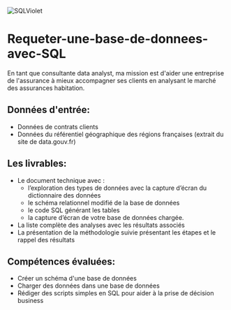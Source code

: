 
![SQLViolet](https://github.com/user-attachments/assets/90bb2d6d-7ce8-4a13-986b-f000d8dd03bf)

# Requeter-une-base-de-donnees-avec-SQL

En tant que consultante data analyst, ma mission est d'aider une entreprise de l'assurance à mieux accompagner ses clients en analysant le marché des assurances habitation.

## Données d'entrée:

- Données de contrats clients
- Données du référentiel géographique des régions françaises (extrait du site de data.gouv.fr)
  
## Les livrables:

- Le document technique avec :
  - l’exploration des types de données avec la capture d’écran du dictionnaire des données
  - le schéma relationnel modifié de la base de données
  - le code SQL générant les tables
  - la capture d’écran de votre base de données chargée.
- La liste complète des analyses avec les résultats associés
- La présentation de la méthodologie suivie présentant les étapes et le rappel des résultats 

## Compétences évaluées:

- Créer un schéma d'une base de données
- Charger des données dans une base de données
- Rédiger des scripts simples en SQL pour aider à la prise de décision business
